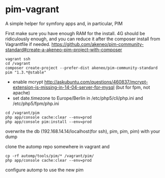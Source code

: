 # pim-vagrant
A simple helper for symfony apps and, in particular, PIM

First make sure you have enough RAM for the install. 4G should be ridiculously enough, and you can reduce it after the composer install from Vagrantfile if needed.
https://github.com/akeneo/pim-community-standard#create-a-akeneo-pim-project-with-composer

```
vagrant ssh
cd /vagrant
composer create-project --prefer-dist akeneo/pim-community-standard pim "1.3.*@stable"
```

* enable mcrypt http://askubuntu.com/questions/460837/mcrypt-extension-is-missing-in-14-04-server-for-mysql (but for fpm, not apache)
* set date.timezone to Europe/Berlin in /etc/php5/cli/php.ini and /etc/php5/fpm/php.ini

```
cd /vagrant/pim
php app/console cache:clear --env=prod
php app/console pim:install --env=prod
```

overwrite the db (192.168.14.14/localhost(for ssh), pim, pim, pim) with your dump

clone the automp repo somewhere in vagrant and 
```
cp -rf automp/tools/pim/* /vagrant/pim/
php app/console cache:clear --env=prod
```

configure automp to use the new pim
